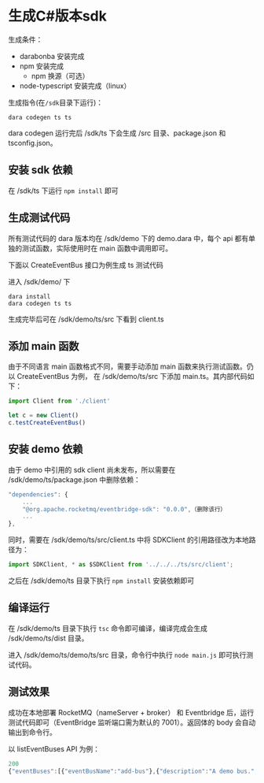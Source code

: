 # 生成C#版本sdk

生成条件：
- darabonba 安装完成
- npm 安装完成
    - npm 换源（可选）
- node-typescript 安装完成（linux）


生成指令(在`/sdk`目录下运行)：
```
dara codegen ts ts
```
dara codegen 运行完后 /sdk/ts 下会生成 /src 目录、package.json 和 tsconfig.json。


## 安装 sdk 依赖

在 /sdk/ts 下运行 `npm install` 即可

## 生成测试代码

所有测试代码的 dara 版本均在 /sdk/demo 下的 demo.dara 中，每个 api 都有单独的测试函数，实际使用时在 main 函数中调用即可。

下面以 CreateEventBus 接口为例生成 ts 测试代码

进入 /sdk/demo/ 下
```
dara install
dara codegen ts ts
```

生成完毕后可在 /sdk/demo/ts/src 下看到 client.ts

## 添加 main 函数
由于不同语言 main 函数格式不同，需要手动添加 main 函数来执行测试函数。仍以 CreateEventBus 为例，
在 /sdk/demo/ts/src 下添加 main.ts。其内部代码如下：

```ts
import Client from './client'

let c = new Client()
c.testCreateEventBus()
```

## 安装 demo 依赖

由于 demo 中引用的 sdk client 尚未发布，所以需要在 /sdk/demo/ts/package.json 中删除依赖：
```js
"dependencies": {
    ...
    "@org.apache.rocketmq/eventbridge-sdk": "0.0.0",（删除该行）
    ...
},
```
同时，需要在 /sdk/demo/ts/src/client.ts 中将 SDKClient 的引用路径改为本地路径为：
```ts
import SDKClient, * as $SDKClient from '../../../ts/src/client';
```

之后在 /sdk/demo/ts 目录下执行 `npm install` 安装依赖即可

## 编译运行

在 /sdk/demo/ts 目录下执行 `tsc` 命令即可编译，编译完成会生成 /sdk/demo/ts/dist 目录。

进入 /sdk/demo/ts/demo/ts/src 目录，命令行中执行 `node main.js` 即可执行测试代码。

## 测试效果

成功在本地部署 RocketMQ（nameServer + broker） 和 Eventbridge 后，运行测试代码即可（EventBridge 监听端口需为默认的 7001）。返回体的 body 会自动输出到命令行。

以 listEventBuses API 为例：

```js
200
{"eventBuses":[{"eventBusName":"add-bus"},{"description":"A demo bus.","eventBusName":"demo-bus"}],"total":2,"requestId":"fa5d4ab6-4961-4c2c-a4b9-2845d44f8d82","maxResults":2}
```

